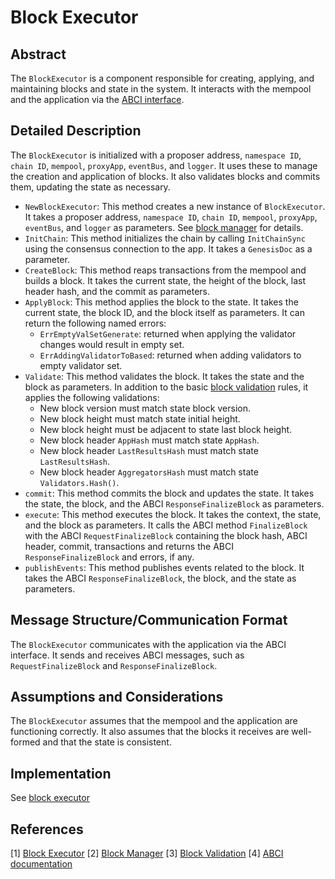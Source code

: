 # Block Executor

## Abstract

The `BlockExecutor` is a component responsible for creating, applying, and maintaining blocks and state in the system. It interacts with the mempool and the application via the [ABCI interface].

## Detailed Description

The `BlockExecutor` is initialized with a proposer address, `namespace ID`, `chain ID`, `mempool`, `proxyApp`, `eventBus`, and `logger`. It uses these to manage the creation and application of blocks. It also validates blocks and commits them, updating the state as necessary.

- `NewBlockExecutor`: This method creates a new instance of `BlockExecutor`. It takes a proposer address, `namespace ID`, `chain ID`, `mempool`, `proxyApp`, `eventBus`, and `logger` as parameters. See [block manager] for details.
- `InitChain`: This method initializes the chain by calling `InitChainSync` using the consensus connection to the app. It takes a `GenesisDoc` as a parameter.
- `CreateBlock`: This method reaps transactions from the mempool and builds a block. It takes the current state, the height of the block, last header hash, and the commit as parameters.
- `ApplyBlock`: This method applies the block to the state. It takes the current state, the block ID, and the block itself as parameters. It can return the following named errors:
  - `ErrEmptyValSetGenerate`: returned when applying the validator changes would result in empty set.
  - `ErrAddingValidatorToBased`: returned when adding validators to empty validator set.
- `Validate`: This method validates the block. It takes the state and the block as parameters. In addition to the basic [block validation] rules, it applies the following validations:
  - New block version must match state block version.
  - New block height must match state initial height.
  - New block height must be adjacent to state last block height.
  - New block header `AppHash` must match state `AppHash`.
  - New block header `LastResultsHash` must match state `LastResultsHash`.
  - New block header `AggregatorsHash` must match state `Validators.Hash()`.
- `commit`: This method commits the block and updates the state. It takes the state, the block, and the ABCI `ResponseFinalizeBlock` as parameters.
- `execute`: This method executes the block. It takes the context, the state, and the block as parameters. It calls the ABCI method `FinalizeBlock` with the ABCI `RequestFinalizeBlock` containing the block hash, ABCI header, commit, transactions and returns the ABCI `ResponseFinalizeBlock` and errors, if any.
- `publishEvents`: This method publishes events related to the block. It takes the ABCI `ResponseFinalizeBlock`, the block, and the state as parameters.

## Message Structure/Communication Format

The `BlockExecutor` communicates with the application via the ABCI interface. It sends and receives ABCI messages, such as `RequestFinalizeBlock` and `ResponseFinalizeBlock`.

## Assumptions and Considerations

The `BlockExecutor` assumes that the mempool and the application are functioning correctly. It also assumes that the blocks it receives are well-formed and that the state is consistent.

## Implementation

See [block executor]

## References

[1] [Block Executor][block executor]
[2] [Block Manager][block manager]
[3] [Block Validation][block validation]
[4] [ABCI documentation][ABCI interface]

[block executor]: https://github.com/rollkit/rollkit/blob/v0.11.x/state/executor.go
[block manager]: https://github.com/rollkit/rollkit/blob/v0.11.x/block/block-manager.md
[block validation]: https://github.com/rollkit/rollkit/blob/v0.11.x/types/block_spec.md
[ABCI interface]: https://github.com/cometbft/cometbft/blob/main/spec/abci/abci%2B%2B_basic_concepts.md
